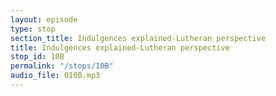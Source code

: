 ```yaml
---
layout: episode
type: stop
section_title: Indulgences explained-Lutheran perspective
title: Indulgences explained-Lutheran perspective
stop_id: 10B
permalink: "/stops/10B"
audio_file: 010B.mp3
---
```


